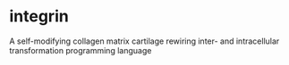 # integrin
A self-modifying collagen matrix cartilage rewiring inter- and intracellular transformation programming language
